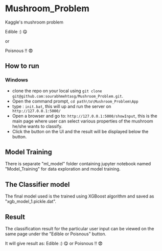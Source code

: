 # Mushroom_Problem
Kaggle's mushroom problem

Edible :) 😋

  or
  
Poisnous !! 😨


## How to run

### Windows
- clone the repo on your local using `git clone git@github.com:sourabhmehtasg/Mushroom_Problem.git`.
- Open the command prompt, `cd path\to\Mushroom_Problem\App`
- type : `init.bat`, this will up and run the server on ` http://127.0.0.1:5000/`
- Open a browser and go to: `http://127.0.0.1:5000/showInput`, this is the main page where user can select various properties of the mushroom he/she wants to classify.
- Click the button on the UI and the result will be displayed below the button.


## Model Training
There is separate "ml_model" folder containing jupyter notebook named "Model_Training" for data exploration and model training.

## The Classifier model
The final model used is the trained using XGBoost algorithm and saved as "xgb_model_1.pickle.dat".

## Result
The classification result for the particular user input can be viewed on the same page under the "Edible or Poisnous" button.

It will give result as: Edible :) 😋 or Poisnous !! 😨
